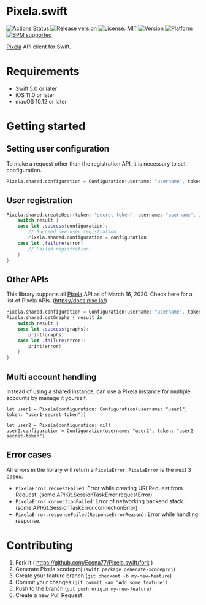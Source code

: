 # Pixela.swift
[![Actions Status](https://github.com/Econa77/Pixela.swift/workflows/CI/badge.svg)](https://github.com/Econa77/Pixela.swift/actions)
[![Release version](https://img.shields.io/github/release/Econa77/Pixela.swift.svg)](https://github.com/Econa77/Pixela.swift/releases/latest)
[![License: MIT](https://img.shields.io/github/license/Econa77/Pixela.swift.svg)](https://github.com/Econa77/Pixela.swift/blob/master/LICENSE)
[![Version](https://img.shields.io/cocoapods/v/Pixela.svg)](http://cocoadocs.org/docsets/Pixela)
[![Platform](https://img.shields.io/cocoapods/p/Pixela.svg)](http://cocoadocs.org/docsets/Pixela)
[![SPM supported](https://img.shields.io/badge/SPM-supported-DE5C43.svg?style=flat)](https://swift.org/package-manager)

[Pixela](https://pixe.la/) API client for Swift.

# Requirements
- Swift 5.0 or later
- iOS 11.0 or later
- macOS 10.12 or later

# Getting started
## Setting user configuration
To make a request other than the registration API, it is necessary to set configuration.

```swift
Pixela.shared.configuration = Configuration(username: "username", token: "secret-token")
```

## User registration
```swift
Pixela.shared.createUser(token: "secret-token", username: "username", isAgreeTermsOfService: true, isNotMinor: true, thanksCode: "thanks-code") { result in
    switch result {
    case let .success(configuration):
        // Succeed new user registration
        Pixela.shared.configuration = configuration
    case let .failure(error)
        // Failed registration
    }
}
```

## Other APIs
This library supports all [Pixela](https://pixe.la/) API as of March 16, 2020. Check here for a list of Pixela APIs. (https://docs.pixe.la/)

```swift
Pixela.shared.configuration = Configuration(username: "username", token: "secret-token")
Pixela.shared.getGraphs { result in
    switch result {
    case let .success(graphs):
        print(graphs)
    case let .failure(error):
        print(error)
    }
}
```

## Multi account handling
Instead of using a shared instance, can use a Pixela instance for multiple accounts by manage it yourself.

```
let user1 = Pixela(configuration: Configuration(username: "user1", token: "user1-secret-token"))

let user2 = Pixela(configuration: nil)
user2.configuration = Configuration(username: "user2", token: "user2-secret-token")
```

## Error cases
All errors in the library will return a `PixelaError`. `PixelaError` is the next 3 cases:

- `PixelaError.requestFailed`: Error while creating URLRequest from Request. (some APIKit.SessionTaskError.requestError)
- `PixelaError.connectionFailed`: Error of networking backend stack. (some APIKit.SessionTaskError.connectionError)
- `PixelaError.responseFailed(ResponseErrorReason)`: Error while handling response.

# Contributing
1. Fork it ( https://github.com/Econa77/Pixela.swift/fork )
2. Generate Pixela.xcodeproj (`swift package generate-xcodeproj`)
3. Create your feature branch (`git checkout -b my-new-feature`)
4. Commit your changes (`git commit -am 'Add some feature'`)
5. Push to the branch (`git push origin my-new-feature`)
6. Create a new Pull Request
